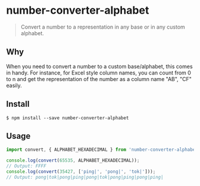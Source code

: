 # number-converter-alphabet
> Convert a number to a representation in any base or in any custom alphabet.

## Why

When you need to convert a number to a custom base/alphabet, this comes in handy.
For instance, for Excel style column names, you can count from 0 to n and
get the representation of the number as a column name "AB", "CF" easily.

## Install

```shell
$ npm install --save number-converter-alphabet
```

## Usage

```js
import convert, { ALPHABET_HEXADECIMAL } from 'number-converter-alphabet';

console.log(convert(65535, ALPHABET_HEXADECIMAL));
// Output: FFFF
console.log(convert(35427, ['ping|', 'pong|', 'tok|']));
// Output: pong|tok|pong|ping|pong|tok|pong|ping|pong|ping|
```

